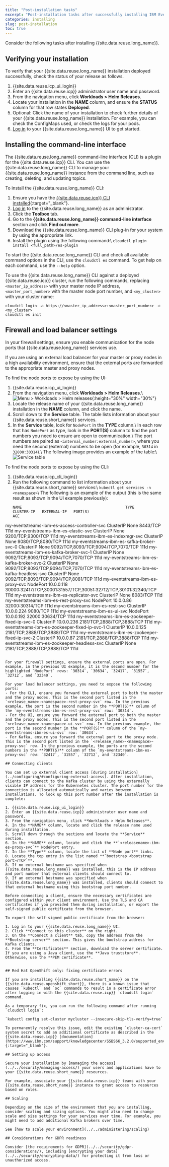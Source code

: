 ```yaml
---
title: "Post-installation tasks"
excerpt: "Post-installation tasks after successfully installing IBM Event Streams."
categories: installing
slug: post-installation
toc: true
---
```


Consider the following tasks after installing {{site.data.reuse.long_name}}.

## Verifying your installation

To verify that your {{site.data.reuse.long_name}} installation deployed successfully, check the status of your release as follows.

1. {{site.data.reuse.icp_ui_login}}
2. Enter an {{site.data.reuse.icp}} administrator user name and password.
3. From the navigation menu, click **Workloads > Helm Releases**.
4. Locate your installation in the **NAME** column, and ensure the **STATUS** column for that row states **Deployed**.
5. Optional: Click the name of your installation to check further details of your {{site.data.reuse.long_name}} installation. For example, you can check the ConfigMaps used, or check the logs for your pods.
6. [Log in](../../getting-started/logging-in) to your {{site.data.reuse.long_name}} UI to get started.

## Installing the command-line interface

The {{site.data.reuse.long_name}} command-line interface (CLI) is a plugin for the {{site.data.reuse.icp}} CLI. You can use the {{site.data.reuse.long_name}} CLI to manage your {{site.data.reuse.long_name}} instance from the command line, such as creating, deleting, and updating topics.

To install the {{site.data.reuse.long_name}} CLI:
1. Ensure you have the [{{site.data.reuse.icp}} CLI installed](https://www.ibm.com/support/knowledgecenter/SSBS6K_3.2.0/manage_cluster/install_cli.html){:target="_blank"}.
2. [Log in](../../getting-started/logging-in/) to the {{site.data.reuse.long_name}} as an administrator.
3. Click the **Toolbox** tab.
4. Go to the **{{site.data.reuse.long_name}} command-line interface** section and click **Find out more**.
5. Download the {{site.data.reuse.long_name}} CLI plug-in for your system by using the appropriate link.
6. Install the plugin using the following command:\\
   `cloudctl plugin install <full_path>/es-plugin`

To start the {{site.data.reuse.long_name}} CLI and check all available command options in the CLI, use the `cloudctl es` command. To get help on each command, use the `--help` option.

To use the {{site.data.reuse.long_name}} CLI against a deployed {{site.data.reuse.icp}} cluster, run the following commands, replacing `<master_ip_address>` with your master node IP address, `<master_port_number>` with the master node port number, and `<my_cluster>` with your cluster name:
```
cloudctl login -a https://<master_ip_address>:<master_port_number> -c <my_cluster>
cloudctl es init
```

## Firewall and load balancer settings

In your firewall settings, ensure you enable communication for the node ports that {{site.data.reuse.long_name}} services use.

If you are using an external load balancer for your master or proxy nodes in a high availability environment, ensure that the external ports are forwarded to the appropriate master and proxy nodes.

To find the node ports to expose by using the UI:

1. {{site.data.reuse.icp_ui_login}}
2. From the navigation menu, click **Workloads > Helm Releases**.\\
   ![Menu > Workloads > Helm releases](../../images/icp_menu_helmreleases.png "Screen capture showing how to select Workloads > Helm releases from navigation menu"){:height="30%" width="30%"}
3. Locate the release name of your {{site.data.reuse.long_name}} installation in the **NAME** column, and click the name.
4. Scroll down to the **Service** table. The table lists information about your {{site.data.reuse.short_name}} services.
5. In the **Service** table, look for `NodePort` in the **TYPE** column.\\
   In each row that has `NodePort` as type, look in the **PORT(S)** column to find the port numbers you need to ensure are open to communication.\\
   The port numbers are paired as `<internal_number:external_number>`, where you need the second (external) numbers to be open (for example, `30314` in `32000:30314`).\\
   The following image provides an example of the table:\\
   ![Service table](../../images/service_nodeports.png "Screen capture showing service table with the NodePort types highlighted.")

To find the node ports to expose by using the CLI:

1. {{site.data.reuse.icp_cli_login}}
2. Run the following command to list information about your {{site.data.reuse.short_name}} services:\\
   `kubectl get services -n <namespace>`\\
   The following is an example of the output (this is the same result as shown in the UI example previously):
   ```
   NAME                                              TYPE        CLUSTER-IP   EXTERNAL-IP   PORT(S)                                                           AGE
my-eventstreams-ibm-es-access-controller-svc      ClusterIP   None         <none>        8443/TCP                                                          111d
my-eventstreams-ibm-es-elastic-svc                ClusterIP   None         <none>        9200/TCP,9300/TCP                                                 111d
my-eventstreams-ibm-es-indexmgr-svc               ClusterIP   None         <none>        9080/TCP,8080/TCP                                                 111d
my-eventstreams-ibm-es-kafka-broker-svc-0         ClusterIP   None         <none>        9092/TCP,8093/TCP,9094/TCP,7070/TCP                               111d
my-eventstreams-ibm-es-kafka-broker-svc-1         ClusterIP   None         <none>        9092/TCP,8093/TCP,9094/TCP,7070/TCP                               111d
my-eventstreams-ibm-es-kafka-broker-svc-2         ClusterIP   None         <none>        9092/TCP,8093/TCP,9094/TCP,7070/TCP                               111d
my-eventstreams-ibm-es-kafka-headless-svc         ClusterIP   None         <none>        9092/TCP,8093/TCP,9094/TCP,8081/TCP                               111d
my-eventstreams-ibm-es-proxy-svc                  NodePort    10.0.0.118   <none>        30000:32417/TCP,30001:31557/TCP,30051:32712/TCP,30101:32340/TCP   111d
my-eventstreams-ibm-es-replicator-svc             ClusterIP   None         <none>        8083/TCP                                                          111d
my-eventstreams-ibm-es-rest-proxy-svc             NodePort    10.0.0.86    <none>        32000:30314/TCP                                                   111d
my-eventstreams-ibm-es-rest-svc                   ClusterIP   10.0.0.224   <none>        9080/TCP                                                          111d
my-eventstreams-ibm-es-ui-svc                     NodePort    10.0.0.192   <none>        32000:30634/TCP                                                   111d
my-eventstreams-ibm-es-zookeeper-fixed-ip-svc-0   ClusterIP   10.0.0.236   <none>        2181/TCP,2888/TCP,3888/TCP                                        111d
my-eventstreams-ibm-es-zookeeper-fixed-ip-svc-1   ClusterIP   10.0.0.125   <none>        2181/TCP,2888/TCP,3888/TCP                                        111d
my-eventstreams-ibm-es-zookeeper-fixed-ip-svc-2   ClusterIP   10.0.0.87    <none>        2181/TCP,2888/TCP,3888/TCP                                        111d
my-eventstreams-ibm-es-zookeeper-headless-svc     ClusterIP   None         <none>        2181/TCP,2888/TCP,3888/TCP                                        111d

   ```

For your firewall settings, ensure the external ports are open. For example, in the previous UI example, it is the second number for the highlighted `NodePort` rows: `30314`, `30634`, `32417`, `31557`, `32712`, and `32340`.

For your load balancer settings, you need to expose the following ports:
- For the CLI, ensure you forward the external port to both the master and the proxy nodes. This is the second port listed in the `<release_name>-<namespace>-rest-proxy-svc` row. In the previous example, the port is the second number in the **PORT(S)** column of the `my-eventstreams-ibm-es-rest-proxy-svc` row: `30314`.
- For the UI, ensure you forward the external port to both the master and the proxy nodes. This is the second port listed in the `<release_name>-<namespace>-ui-svc` row. In the previous example, the port is the second number in the **PORT(S)** column of the `my-eventstreams-ibm-es-ui-svc` row: `30634`.
- For Kafka, ensure you forward the external port to the proxy node. This is the second port listed in the `<release_name>-<namespace>-proxy-svc` row. In the previous example, the ports are the second numbers in the **PORT(S)** column of the `my-eventstreams-ibm-es-proxy-svc` row: `32417`, `31557`, `32712`, and `32340`.

## Connecting clients

You can set up external client access [during installation](../configuring/#configuring-external-access). After installation, clients can connect to the Kafka cluster by using the externally visible IP address for the Kubernetes cluster. The port number for the connection is allocated automatically and varies between installations. To look up this port number after the installation is complete:

1. {{site.data.reuse.icp_ui_login}}
2. Enter an {{site.data.reuse.icp}} administrator user name and password.
3. From the navigation menu, click **Workloads > Helm Releases**.
4. In the **NAME** column, locate and click the release name used during installation.
5. Scroll down through the sections and locate the **Service** section.
6. In the **NAME** column, locate and click the **`<releasename>-ibm-es-proxy-svc`** NodePort entry.
7. In the **Type** column, locate the list of **Node port** links.
8. Locate the top entry in the list named **`bootstrap <bootstrap port>/TCP`**.
8. If no external hostname was specified when {{site.data.reuse.long_name}} was installed, this is the IP address and port number that external clients should connect to.
9. If an external hostname was specified when {{site.data.reuse.long_name}} was installed, clients should connect to that external hostname using this bootstrap port number.

Before connecting a client, ensure the necessary certificates are configured within your client environment. Use the TLS and CA certificates if you provided them during installation, or export the self-signed public certificate from the browser.

To export the self-signed public certificate from the browser:

1. Log in to your {{site.data.reuse.long_name}} UI.
2. Click **Connect to this cluster** on the right.
3. On the **Connect a client** tab, copy the address from the **Bootstrap server** section. This gives the bootstrap address for Kafka clients.
4. From the **Certificates** section, download the server certificate. If you are using a Java client, use the **Java truststore**. Otherwise, use the **PEM certificate**.


## Red Hat OpenShift only: fixing certificate errors

If you are installing {{site.data.reuse.short_name}} on the {{site.data.reuse.openshift_short}}, there is a known issue that causes `kubectl` and `oc` commands to result in a certificate error after logging in with the {{site.data.reuse.icp}} `cloudctl login` command.

As a temporary fix, you can run the following command after running `cloudctl login`:

`kubectl config set-cluster mycluster --insecure-skip-tls-verify=true`

To permanently resolve this issue, edit the existing `cluster-ca-cert` system secret to add an additional certificate as described in the  {{site.data.reuse.icp}} [documentation](https://www.ibm.com/support/knowledgecenter/SSBS6K_3.2.0/supported_environments/openshift/known_issues_openshift.html#cert){:target="_blank"}.

## Setting up access

Secure your installation by [managing the access](../../security/managing-access/) your users and applications have to your {{site.data.reuse.short_name}} resources.

For example, associate your {{site.data.reuse.icp}} teams with your {{site.data.reuse.short_name}} instance to grant access to resources based on roles.

## Scaling

Depending on the size of the environment that you are installing, consider scaling and sizing options. You might also need to change scale and size settings for your services over time. For example, you might need to add additional Kafka brokers over time.

See [how to scale your environment](../../administering/scaling)

## Considerations for GDPR readiness

Consider [the requirements for GDPR](../../security/gdpr-considerations/), including [encrypting your data](../../security/encrypting-data/) for protecting it from loss or unauthorized access.

